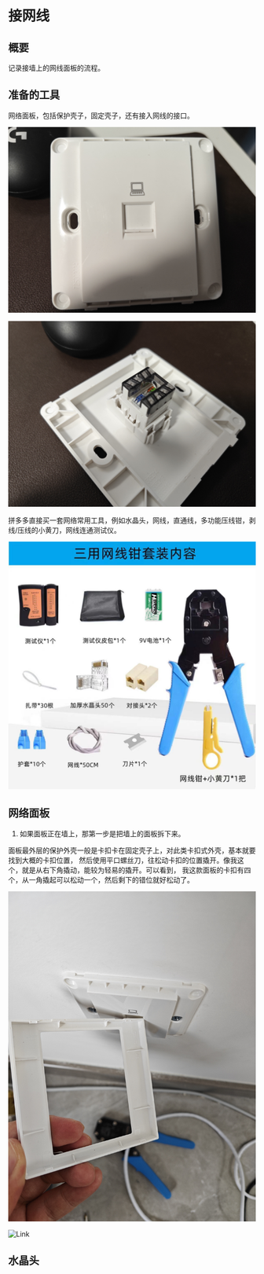 # 接网线

## 概要

记录接墙上的网线面板的流程。

## 准备的工具

网络面板，包括保护壳子，固定壳子，还有接入网线的接口。

![Link](./images/panel_1.jpg)

![Link](./images/panel_2.jpg)

拼多多直接买一套网络常用工具，例如水晶头，网线，直通线，多功能压线钳，剥线/压线的小黄刀，网线连通测试仪。

![Link](./images/all_tools.jpg)

## 网络面板

1. 如果面板正在墙上，那第一步是把墙上的面板拆下来。

面板最外层的保护外壳一般是卡扣卡在固定壳子上，对此类卡扣式外壳，基本就要找到大概的卡扣位置，
然后使用平口螺丝刀，往松动卡扣的位置撬开。像我这个，就是从右下角撬动，能较为轻易的撬开。可以看到，
我这款面板的卡扣有四个，从一角撬起可以松动一个，然后剩下的错位就好松动了。

![Link](./images/panel_fixed.jpg)

![Link](./images/open_panel.jpg.jpg)

## 水晶头